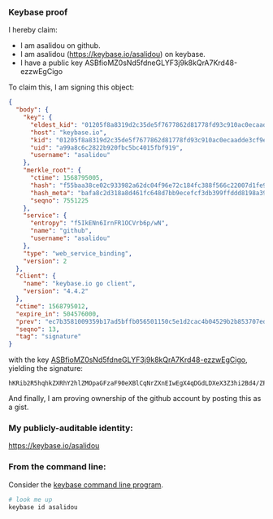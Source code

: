### Keybase proof

I hereby claim:

  * I am asalidou on github.
  * I am asalidou (https://keybase.io/asalidou) on keybase.
  * I have a public key ASBfioMZ0sNd5fdneGLYF3j9k8kQrA7Krd48-ezzwEgCigo

To claim this, I am signing this object:

```json
{
  "body": {
    "key": {
      "eldest_kid": "01205f8a8319d2c35de5f7677862d81778fd93c910ac0ecaadde3cf9ecf3c048028a0a",
      "host": "keybase.io",
      "kid": "01205f8a8319d2c35de5f7677862d81778fd93c910ac0ecaadde3cf9ecf3c048028a0a",
      "uid": "a99a8c6c2822b920fbc5bc4015fbf919",
      "username": "asalidou"
    },
    "merkle_root": {
      "ctime": 1568795005,
      "hash": "f55baa38ce02c933982a62dc04f96e72c184fc388f566c22007d1fe944eda8df26fcadd83c94414c03ac28f2b3a87d36ed26aa57b53089ff3128f0b8741b0d91",
      "hash_meta": "bafa8c2d318a8d461fc648d7bb9ecefcf3db399ffddd8198a39fef28b94805f8",
      "seqno": 7551225
    },
    "service": {
      "entropy": "f5IkENn6IrnFR1OCVrb6p/wN",
      "name": "github",
      "username": "asalidou"
    },
    "type": "web_service_binding",
    "version": 2
  },
  "client": {
    "name": "keybase.io go client",
    "version": "4.4.2"
  },
  "ctime": 1568795012,
  "expire_in": 504576000,
  "prev": "ec7b3581009359b17ad5bffb056501150c5e1d2cac4b04529b2b853707ed2ff7",
  "seqno": 13,
  "tag": "signature"
}
```

with the key [ASBfioMZ0sNd5fdneGLYF3j9k8kQrA7Krd48-ezzwEgCigo](https://keybase.io/asalidou), yielding the signature:

```
hKRib2R5hqhkZXRhY2hlZMOpaGFzaF90eXBlCqNrZXnEIwEgX4qDGdLDXeX3Z3hi2Bd4/ZPJEKwOyq3ePPns88BIAooKp3BheWxvYWTESpcCDcQg7Hs1gQCTWbF61b/7BWUBFQxeHSysSwRSmyuFNwftL/fEICDxoVdujxgt3OhOIy6NddKLIgD8W2Naz3tEme45vFnyAgHCo3NpZ8RAhU1u82rNmZKwk2+BpP+Pc3mAcv7hOacy7bF+LQXADRSSuHeUdhPUBIj487cg2oDvNPI2HKQ2QBD++0TlGBTaAqhzaWdfdHlwZSCkaGFzaIKkdHlwZQildmFsdWXEIEuKfJF7BthxUiPGyqxpF1S1cV4B/nSZe1mTSELg1VJ2o3RhZ80CAqd2ZXJzaW9uAQ==

```

And finally, I am proving ownership of the github account by posting this as a gist.

### My publicly-auditable identity:

https://keybase.io/asalidou

### From the command line:

Consider the [keybase command line program](https://keybase.io/download).

```bash
# look me up
keybase id asalidou
```
